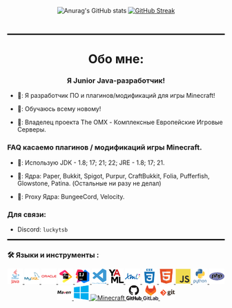 <div id="header" align="center">

![Anurag's GitHub stats](https://github-readme-stats.vercel.app/api?username=hacker123ter&theme=chartreuse-dark&show_icons=true&hide_border=true)
[![GitHub Streak](https://streak-stats.demolab.com?user=hacker123ter&theme=hacker&hide_border=true&border_radius=6.5&date_format=j%20M%5B%20Y%5D&mode=weekly&card_width=350&card_height=193&hide_current_streak=true)](https://git.io/streak-stats)

  <img src="https://komarev.com/ghpvc/?username=hacker123ter&style=flat-square&color=blue" alt="" width="180"/>
  </div>
<hr style="border: 1px solid #000000;" />

<h1 align="center">Обо мне:</h1>
  <h3 align="center">Я Junior Java-разработчик!</h3>
  
  - 💬: Я разработчик ПО и плагинов/модификаций для игры Minecraft!
  
  - 🌱: Обучаюсь всему новому!
  
  - 🐻: Владелец проекта The OMX - Комплексные Европейские Игровые Серверы.

### FAQ касаемо плагинов / модификаций игры Minecraft.

- 💭: Использую JDK - 1.8; 17; 21; 22; JRE - 1.8; 17; 21.

- 💭: Ядра: Paper, Bukkit, Spigot, Purpur, CraftBukkit, Folia, Pufferfish, Glowstone, Patina. (Остальные ни разу не делал)

- 💭: Proxy Ядра: BungeeCord, Velocity.
  
### Для связи:
  
- Discord: `luckytsb`
<hr style="border: 1px solid #000000;" />

### :hammer_and_wrench: Языки и инструменты :

<div style="text-align: center;">
  <a href="https://www.java.com" target="_blank">
    <img src="https://github.com/devicons/devicon/blob/master/icons/java/java-original-wordmark.svg" title="Java" alt="Java" width="35" height="35"/>
  </a>
  <a href="https://www.mysql.com" target="_blank">
    <img src="https://github.com/devicons/devicon/blob/master/icons/mysql/mysql-original-wordmark.svg" title="MySQL" alt="MySQL" width="35" height="35"/>
  </a>
  <a href="https://www.oracle.com" target="_blank">
    <img src="https://github.com/devicons/devicon/blob/master/icons/oracle/oracle-original.svg" title="Oracle" alt="Oracle" width="35" height="35"/>
  </a>
  <a href="https://www.jetbrains.com" target="_blank">
    <img src="https://github.com/devicons/devicon/blob/master/icons/jetbrains/jetbrains-original.svg" title="JetB" alt="JetB" width="35" height="35"/>
  </a>
  <a href="https://www.jetbrains.com/idea/" target="_blank">
    <img src="https://github.com/devicons/devicon/blob/master/icons/intellij/intellij-original.svg" title="Idea" alt="Idea" width="35" height="35"/>
  </a>
  <a href="https://code.visualstudio.com/" target="_blank">
    <img src="https://github.com/devicons/devicon/blob/master/icons/vscode/vscode-plain-wordmark.svg" title="VSCode" alt="VSCode" width="35" height="35"/>
  </a>
  <a href="https://yaml.org/" target="_blank">
    <img src="https://github.com/devicons/devicon/blob/master/icons/yaml/yaml-original.svg" title="Yaml" alt="Yaml" width="35" height="35"/>
  </a>
  <a href="https://www.w3schools.com/xml/" target="_blank">
    <img src="https://github.com/devicons/devicon/blob/master/icons/xml/xml-original.svg" title="Xml" alt="Xml" width="35" height="35"/>
  </a>
  <a href="https://www.w3.org/Style/CSS/Overview.en.html" target="_blank">
    <img src="https://github.com/devicons/devicon/blob/master/icons/css3/css3-plain-wordmark.svg" title="CSS3" alt="CSS" width="35" height="35"/>
  </a>
  <a href="https://developer.mozilla.org/en-US/docs/Web/Guide/HTML/HTML5" target="_blank">
    <img src="https://github.com/devicons/devicon/blob/master/icons/html5/html5-original.svg" title="HTML5" alt="HTML" width="35" height="35"/>
  </a>
  <a href="https://developer.mozilla.org/en-US/docs/Web/JavaScript" target="_blank">
    <img src="https://github.com/devicons/devicon/blob/master/icons/javascript/javascript-original.svg" title="JavaScript" alt="JavaScript" width="35" height="35"/>
  </a>
  <a href="https://www.python.org" target="_blank">
    <img src="https://github.com/devicons/devicon/blob/master/icons/python/python-original-wordmark.svg" title="Py" alt="Py" width="35" height="35"/>
  </a>
  <a href="https://www.php.net" target="_blank">
    <img src="https://github.com/devicons/devicon/blob/master/icons/php/php-original.svg" title="PhP" alt="PhP" width="35" height="35"/>
  </a>
  <a href="https://maven.apache.org/" target="_blank">
    <img src="https://github.com/devicons/devicon/blob/master/icons/maven/maven-original-wordmark.svg" title="Maven" alt="Maven" width="35" height="35"/>
  </a>
  <a href="https://www.microsoft.com/en-us/windows" target="_blank">
    <img src="https://github.com/devicons/devicon/blob/master/icons/windows8/windows8-original.svg" title="Win" alt="Win" width="35" height="35"/>
  </a>
  <a href="https://www.minecraft.net" target="_blank">
    <img src="https://github.com/rjp2525/Minecraft-Icons/blob/master/SVG/melon.svg" title="Minecraft" alt="Minecraft" width="35" height="35"/>
  </a>
  <a href="https://github.com" target="_blank">
    <img src="https://github.com/devicons/devicon/blob/master/icons/github/github-original-wordmark.svg" title="GitHub" alt="GitHub" width="35" height="35"/>
  </a>
  <a href="https://about.gitlab.com" target="_blank">
    <img src="https://github.com/devicons/devicon/blob/master/icons/gitlab/gitlab-original-wordmark.svg" title="GitLab" alt="GitLab" width="35" height="35"/>
  </a>
  <a href="https://git-scm.com/" target="_blank">
    <img src="https://github.com/devicons/devicon/blob/master/icons/git/git-original-wordmark.svg" title="Git" alt="Git" width="35" height="35"/>
  </a>
</div>
